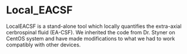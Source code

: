 # Local_EACSF
LocalEACSF is a stand-alone tool which locally quantifies the extra-axial cerbrospinal fluid (EA-CSF). We inherited the code from Dr. Styner on CentOS system and have made modifications to what we had to work compatibly with other devices.
